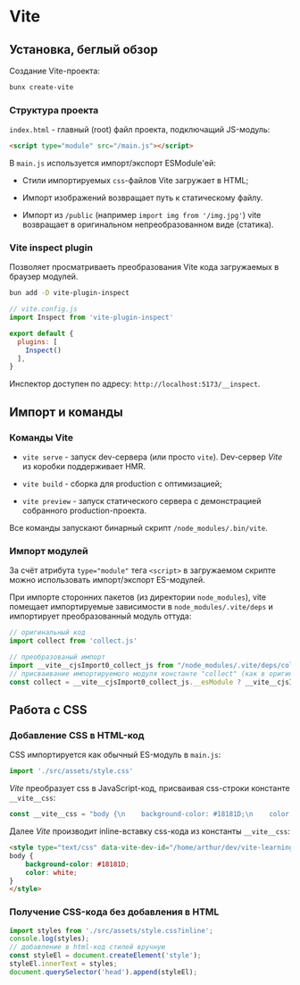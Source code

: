 # Vite

## Установка, беглый обзор

Создание Vite-проекта:

```bash
bunx create-vite
```

### Структура проекта

`index.html` - главный (root) файл проекта, подключащий JS-модуль:

```html
<script type="module" src="/main.js"></script>
```

В `main.js` используется импорт/экспорт ESModule'ей:

- Стили импортируемых `css`-файлов Vite загружает в HTML;

- Импорт изображений возвращает путь к статическому файлу.

- Импорт из `/public` (например `import img from '/img.jpg'`) vite возвращает в оригинальном непреобразованном виде (статика).

### Vite inspect plugin

Позволяет просматриваеть преобразования Vite кода загружаемых в браузер модулей.

```bash
bun add -D vite-plugin-inspect
```

```javascript
// vite.config.js
import Inspect from 'vite-plugin-inspect'

export default {
  plugins: [
    Inspect()
  ],
}
```

Инспектор доступен по адресу: `http://localhost:5173/__inspect`.

## Импорт и команды

### Команды Vite

- `vite serve` - запуск dev-сервера (или просто `vite`). Dev-сервер _Vite_ из коробки поддерживает HMR.

- `vite build` - сборка для production с оптимизацией;

- `vite preview` - запуск статического сервера с демонстрацией собранного production-проекта.

Все команды запускают бинарный скрипт `/node_modules/.bin/vite`.

### Импорт модулей

За счёт атрибута `type="module"` тега `<script>` в загружаемом скрипте можно использовать импорт/экспорт ES-модулей.

При импорте сторонних пакетов (из директории `node_modules`), vite помещает импортируемые зависимости в `node_modules/.vite/deps` и импортирует преобразованный модуль оттуда:

```javascript
// оригинальный код
import collect from 'collect.js'
```

```javascript
// преобразованый импорт
import __vite__cjsImport0_collect_js from "/node_modules/.vite/deps/collect__js.js?v=018f8eaa";
// присваивание импортируемого модуля константе "collect" (как в оригинальном коде) 
const collect = __vite__cjsImport0_collect_js.__esModule ? __vite__cjsImport0_collect_js.default : __vite__cjsImport0_collect_js;
```

## Работа с CSS

### Добавление CSS в HTML-код

CSS импортируется как обычный ES-модуль в `main.js`:

```javascript
import './src/assets/style.css'
```

_Vite_ преобразует css в JavaScript-код, присваивая css-строки константе `__vite__css`:

```javascript
const __vite__css = "body {\n    background-color: #18181D;\n    color: white;\n}\n"
```

Далее _Vite_ производит inline-вставку css-кода из константы `__vite__css`:

```html
<style type="text/css" data-vite-dev-id="/home/arthur/dev/vite-learning/src/assets/03.css">
body {
    background-color: #18181D;
    color: white;
}
</style>
```

### Получение CSS-кода без добавления в HTML

```javascript
import styles from './src/assets/style.css?inline';
console.log(styles);
// добавление в html-код стилей вручную
const styleEl = document.createElement('style');
styleEl.innerText = styles;
document.querySelector('head').append(styleEl);
```
